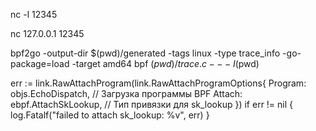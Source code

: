 

nc -l 12345

nc 127.0.0.1 12345



bpf2go -output-dir $(pwd)/generated -tags linux -type trace_info -go-package=load -target amd64 bpf $(pwd)/trace.c -- -I$(pwd)

err := link.RawAttachProgram(link.RawAttachProgramOptions{
    Program: objs.EchoDispatch,   // Загрузка программы BPF
    Attach:  ebpf.AttachSkLookup, // Тип привязки для sk_lookup
})
if err != nil {
    log.Fatalf("failed to attach sk_lookup: %v", err)
}


































